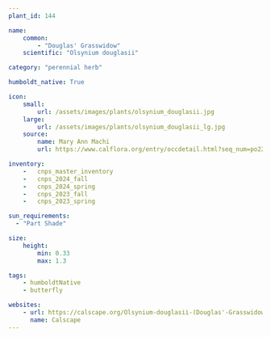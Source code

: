 ```yaml
---
plant_id: 144 

name: 
    common: 
        - "Douglas' Grasswidow"    
    scientific: "Olsynium douglasii"   

category: "perennial herb"

humboldt_native: True

icon: 
    small: 
        url: /assets/images/plants/olsynium_douglasii.jpg
    large: 
        url: /assets/images/plants/olsynium_douglasii_lg.jpg
    source: 
        name: Mary Ann Machi 
        url: https://www.calflora.org/entry/occdetail.html?seq_num=po228094

inventory: 
    -   cnps_master_inventory
    -   cnps_2024_fall
    -   cnps_2024_spring
    -   cnps_2023_fall
    -   cnps_2023_spring

sun_requirements:
  - "Part Shade"

size:
    height: 
        min: 0.33 
        max: 1.3

tags: 
    - humboldtNative
    - butterfly

websites: 
    - url: https://calscape.org/Olsynium-douglasii-(Douglas'-Grasswidow)
      name: Calscape
---
```

